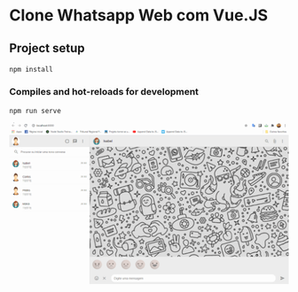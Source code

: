 # Clone Whatsapp Web com Vue.JS

## Project setup
```
npm install
```

### Compiles and hot-reloads for development
```
npm run serve
```
![Alt Text](https://github.com/mayconlemosCloud/UiCloneZapVue/blob/main/Zap.gif)
